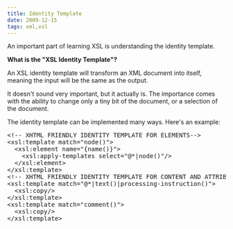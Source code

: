 ```yaml
---
title: Identity Template
date: 2009-12-15
tags: xml,xsl
---
```

An important part of learning XSL is understanding the identity template.

**What is the "XSL Identity Template"?**

An XSL identity template will transform an XML document into itself, meaning the input will be the same as the output.

It doesn't sound very important, but it actually is. The importance comes with the ability to change only a tiny bit of the document, or a selection of the document.

The identity template can be implemented many ways. Here's an example:

<pre class="sh_xml">
&lt;!-- XHTML FRIENDLY IDENTITY TEMPLATE FOR ELEMENTS--&gt;
&lt;xsl:template match="node()"&gt;
  &lt;xsl:element name="{name()}"&gt;
    &lt;xsl:apply-templates select="@*|node()"/&gt;
  &lt;/xsl:element&gt;
&lt;/xsl:template&gt;
&lt;!-- XHTML FRIENDLY IDENTITY TEMPLATE FOR CONTENT AND ATTRIBUTES --&gt;
&lt;xsl:template match="@*|text()|processing-instruction()"&gt;
  &lt;xsl:copy/&gt;
&lt;/xsl:template&gt;
&lt;xsl:template match="comment()"&gt;
  &lt;xsl:copy/&gt;
&lt;/xsl:template&gt;
</pre>

